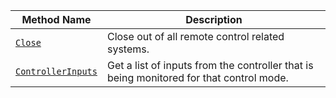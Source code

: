 | Method Name                                               | Description                                                                             |
| --------------------------------------------------------- | --------------------------------------------------------------------------------------- |
| [`Close`](/machine/services/base-rc/#close)                       | Close out of all remote control related systems.                                        |
| [`ControllerInputs`](/machine/services/base-rc/#controllerinputs) | Get a list of inputs from the controller that is being monitored for that control mode. |
